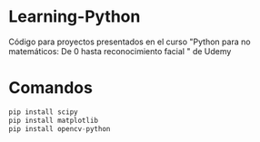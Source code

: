 # Learning-Python
Código para proyectos presentados en el curso "Python para no matemáticos: De 0 hasta reconocimiento facial
" de Udemy

# Comandos
```Python
pip install scipy
pip install matplotlib
pip install opencv-python
```
